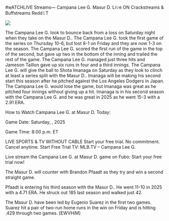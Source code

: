 #wATCHLIVE Streams— Campana Lee G. Masur D. Li𝚟e ON Crackstreams & Buffstreams Redd𝚒T  
  
  
[![](https://i.imgur.com/qSNzIqt.png)](https://movie.rssnews.media/UGkEBZq.php)  
  
The Campana Lee G. look to bounce back from a loss on Saturday night when they take on the Masur D.. The Campana Lee G. took the first game of the series on Thursday 10-6, but lost 8-1 on Friday and they are now 1-3 on the season. The Campana Lee G. scored the first run of the game in the top of the second, but gave up two in the bottom of the inning and trailed the rest of the game. The Campana Lee G. managed just three hits and Jameson Taillon gave up six runs in four and a third innings. The Campana Lee G. will give the ball to Shota Imanaga on Saturday as they look to clinch at least a series split with the Masur D.. Imanaga will be making his second start this season after he pitched against the Los Angeles Dodgers in Japan. The Campana Lee G. would lose the game, but Imanaga was great as he pitched four innings without giving up a hit. Imanaga is in his second season with the Campana Lee G. and he was great in 2025 as he went 15-3 with a 2.91 ERA.

How to Watch Campana Lee G. at Masur D. Today:

Game Date: Saturday, , 2025

Game Time: 8:00 p.m. ET

LIVE SPORTS & TV WITHOUT CABLE
Start your free trial. No commitment. Cancel anytime.
Start Free Trial
TV: MLB.TV – Campana Lee G.

Live stream the Campana Lee G. at Masur D. game on Fubo: Start your free trial now!

The Masur D. will counter with Brandon Pfaadt as they try and win a second straight game.

Pfaadt is entering his third season with the Masur D.. He went 11-10 in 2025 with a 4.71 ERA. He struck out 185 last season and walked just 42.

The Masur D. have been led by Eugenio Suarez in the first two games. Suarez hit a pair of two-run home runs in the win on Friday and is hitting .429 through two games. [EWVHiM]